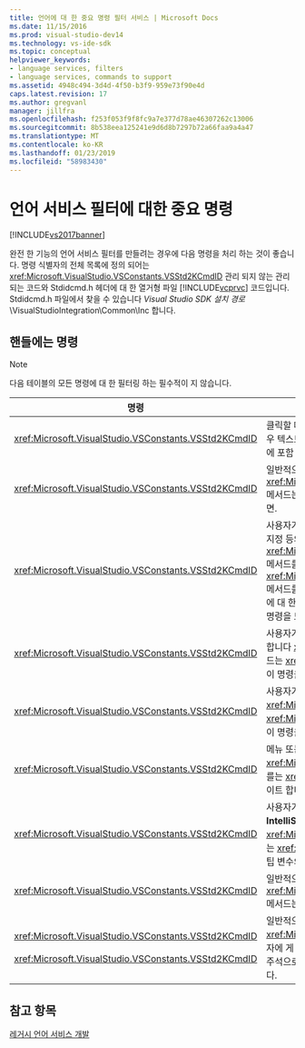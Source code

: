 ```yaml
---
title: 언어에 대 한 중요 명령 필터 서비스 | Microsoft Docs
ms.date: 11/15/2016
ms.prod: visual-studio-dev14
ms.technology: vs-ide-sdk
ms.topic: conceptual
helpviewer_keywords:
- language services, filters
- language services, commands to support
ms.assetid: 4948c494-3d4d-4f50-b3f9-959e73f90e4d
caps.latest.revision: 17
ms.author: gregvanl
manager: jillfra
ms.openlocfilehash: f253f053f9f8fc9a7e377d78ae46307262c13006
ms.sourcegitcommit: 8b538eea125241e9d6d8b7297b72a66faa9a4a47
ms.translationtype: MT
ms.contentlocale: ko-KR
ms.lasthandoff: 01/23/2019
ms.locfileid: "58983430"
---
```

# <a name="important-commands-for-language-service-filters"></a>언어 서비스 필터에 대한 중요 명령
[!INCLUDE[vs2017banner](../../includes/vs2017banner.md)]

완전 한 기능의 언어 서비스 필터를 만들려는 경우에 다음 명령을 처리 하는 것이 좋습니다. 명령 식별자의 전체 목록에 정의 되어는 <xref:Microsoft.VisualStudio.VSConstants.VSStd2KCmdID> 관리 되지 않는 관리 되는 코드와 Stdidcmd.h 헤더에 대 한 열거형 파일 [!INCLUDE[vcprvc](../../includes/vcprvc-md.md)] 코드입니다. Stdidcmd.h 파일에서 찾을 수 있습니다 *Visual Studio SDK 설치 경로*\VisualStudioIntegration\Common\Inc 합니다.  
  
## <a name="commands-to-handle"></a>핸들에는 명령  
  
> [!NOTE]
>  다음 테이블의 모든 명령에 대 한 필터링 하는 필수적이 지 않습니다.  
  
|명령|설명|  
|-------------|-----------------|  
|<xref:Microsoft.VisualStudio.VSConstants.VSStd2KCmdID>|클릭할 때 보냅니다. 이 명령은 바로 가기 메뉴를 제공 하는 것을 나타냅니다. 이 명령은 처리 하지 않는 경우 텍스트 편집기 모든 언어 관련 명령이 없는 기본 바로 가기 메뉴를 제공 합니다. 이 메뉴에서 직접 명령에 포함 하려면 명령을 처리 하 고 직접 바로 가기 메뉴를 표시 합니다.|  
|<xref:Microsoft.VisualStudio.VSConstants.VSStd2KCmdID>|일반적으로 사용자가 CTRL + J를 전송 합니다. 호출을 <xref:Microsoft.VisualStudio.TextManager.Interop.IVsTextView.UpdateCompletionStatus%2A> 메서드는 <xref:Microsoft.VisualStudio.TextManager.Interop.IVsTextView> 문 완성 상자를 표시 하려면.|  
|<xref:Microsoft.VisualStudio.VSConstants.VSStd2KCmdID>|사용자가 문자를 전송 합니다. 이 명령은 트리거 문자를 입력 하 고 문을 제공을 완료, 메서드 팁 및 구문 색 지정 등의 텍스트 마커 중괄호 일치 하는 시기를 결정 하 고 오류 마커를 모니터링 합니다. 호출을 <xref:Microsoft.VisualStudio.TextManager.Interop.IVsTextView.UpdateCompletionStatus%2A> 메서드를 <xref:Microsoft.VisualStudio.TextManager.Interop.IVsTextView> 문 완성을 위해 및 <xref:Microsoft.VisualStudio.TextManager.Interop.IVsMethodTipWindow.SetMethodData%2A> 메서드를를 <xref:Microsoft.VisualStudio.TextManager.Interop.IVsMethodTipWindow> 메서드 팁에 대 한. 텍스트 마커를 지원 하기 위해 입력 한 문자 마커를 업데이트 해야 하는지 여부를 확인 하려면이 명령을 모니터링 합니다.|  
|<xref:Microsoft.VisualStudio.VSConstants.VSStd2KCmdID>|사용자가 Enter 키를 전송 합니다. 호출 하 여 메서드 팁 창 해제할 시기를 결정 하려면이 명령을 모니터링 합니다 <xref:Microsoft.VisualStudio.TextManager.Interop.IVsMethodData.OnDismiss%2A> 메서드는 <xref:Microsoft.VisualStudio.TextManager.Interop.IVsMethodData>. 텍스트 뷰는 기본적으로이 명령을 처리합니다.|  
|<xref:Microsoft.VisualStudio.VSConstants.VSStd2KCmdID>|사용자가 백스페이스 키를 전송 합니다. 모니터를 호출 하 여 메서드 팁 창 해제할 때를 결정 하는 <xref:Microsoft.VisualStudio.TextManager.Interop.IVsMethodData.OnDismiss%2A> 메서드는 <xref:Microsoft.VisualStudio.TextManager.Interop.IVsMethodData>합니다. 텍스트 뷰는 기본적으로이 명령을 처리합니다.|  
|<xref:Microsoft.VisualStudio.VSConstants.VSStd2KCmdID>|메뉴 또는 바로 가기 키를 전송 합니다. 호출을 <xref:Microsoft.VisualStudio.TextManager.Interop.IVsTextView.UpdateTipWindow%2A> 메서드를는 <xref:Microsoft.VisualStudio.TextManager.Interop.IVsTextView> 팁 창 매개 변수 정보를 업데이트 합니다.|  
|<xref:Microsoft.VisualStudio.VSConstants.VSStd2KCmdID>|사용자가 변수를 마우스로 가리킬 또는 변수에 커서를 배치를 선택 하면 전송 **요약 정보** 에서 **IntelliSense** 에 **편집** 메뉴. 호출 하 여 팁에서 변수 형식을 반환 합니다 <xref:Microsoft.VisualStudio.TextManager.Interop.IVsTextView.UpdateTipWindow%2A> 메서드는 <xref:Microsoft.VisualStudio.TextManager.Interop.IVsTextView>합니다. 활성 상태 이면 디버깅 팁 변수의 값도 표시 됩니다.|  
|<xref:Microsoft.VisualStudio.VSConstants.VSStd2KCmdID>|일반적으로 사용자가 CTRL + 스페이스바를 전송 합니다. 이 명령 언어 서비스가 호출 하도록 지시 합니다 <xref:Microsoft.VisualStudio.TextManager.Interop.IVsTextView.UpdateCompletionStatus%2A> 메서드는 <xref:Microsoft.VisualStudio.TextManager.Interop.IVsTextView>합니다.|  
|<xref:Microsoft.VisualStudio.VSConstants.VSStd2KCmdID><br /><br /> <xref:Microsoft.VisualStudio.VSConstants.VSStd2KCmdID>|일반적으로 메뉴에서 보낸 **주석 선택** 또는 **주석 선택** 에서 **고급** 에 **편집** 메뉴. <xref:Microsoft.VisualStudio.VSConstants.VSStd2KCmdID> 주석으로 처리 된 선택한 텍스트를 사용자에 게 나타냅니다. <xref:Microsoft.VisualStudio.VSConstants.VSStd2KCmdID> 선택한 텍스트를 주석으로 처리 하는 사용자를 원한다는 것을 나타냅니다. 이러한 명령은 언어 서비스에만 구현할 수 있습니다.|  
  
## <a name="see-also"></a>참고 항목  
 [레거시 언어 서비스 개발](../../extensibility/internals/developing-a-legacy-language-service.md)
